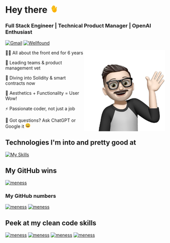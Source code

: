 # Hey there <img src="https://github.com/meness/meness/blob/main/wave.gif?raw=true" width="24px"/>

### Full Stack Engineer | Technical Product Manager | OpenAI Enthusiast


<a href="mailto:aesshoferi@gmail.com"><img width="32" height="32" src="https://cdn.simpleicons.org/gmail/EA4335" alt="Gmail" /></a>
<a href="https://wellfound.com/u/alexiam/" target="_blank"><img width="32" height="32" src="https://cdn.simpleicons.org/wellfound/000000" alt="Wellfound" /></a>

<a href="https://github.com/meness/"><img align="right" style="width:16rem; height:auto;" src="https://github.com/meness/meness/blob/main/IMG_1312.jpeg?raw=true" alt="Hey there"/></a>

👨‍💻 All about the front end for 6 years

💼 Leading teams & product management vet

🌱 Diving into Solidity & smart contracts now

🎨 Aesthetics + Functionality = User Wow!

⚡ Passionate coder, not just a job

💬 Got questions? Ask ChatGPT or Google it <img src="https://github.com/meness/meness/blob/main/grin-sweat.gif?raw=true" width="16px"/>

## Technologies I'm into and pretty good at

[![My Skills](https://skillicons.dev/icons?i=git,aws,bootstrap,css,docker,express,figma,firebase,github,html,java,js,kotlin,solidity,linux,mongodb,mysql,nextjs,nodejs,nestjs,react,redux,tailwind,ts,apollo,bun,cloudflare,cypress,gcp,gulp,heroku,jest,less,netlify,nginx,npm,prisma,reactivex,redis,regex,sass,sentry,vercel,yarn,chai&perline=13&theme=light)](https://skillicons.dev)

## My GitHub wins

<a href="https://github.com/meness?tab=repositories"><img src="https://github-profile-trophy.vercel.app/?username=meness&column=6&margin-w=12&margin-h=15" alt="meness"></a> 

### My GitHub numbers

<p float="left">
  <a href="https://github.com/meness/"><img src="https://gh-readme-stats.homaun.link/api?username=meness&include_all_commits=true&hide=stars,contribs&show=reviews,prs_merged" alt="meness" /></a>
  <a href="https://github.com/meness/"><img src="https://gh-readme-streak-stats.homaun.link/?user=meness&mode=weekly&hide_longest_streak=true&card_width=350" alt="meness" /></a>
</p>

## Peek at my clean code skills

<p float="left">
  <a href="https://github.com/meness/linum-labs" target="_blank"><img src="https://gh-readme-stats.homaun.link/api/pin/?username=meness&repo=linum-labs" alt="meness" /></a>
  <a href="https://github.com/meness/ge-code-challenge" target="_blank"><img src="https://gh-readme-stats.homaun.link/api/pin/?username=meness&repo=ge-code-challenge" alt="meness" /></a>
  <a href="https://github.com/meness/neptune-challenge" target="_blank"><img src="https://gh-readme-stats.homaun.link/api/pin/?username=meness&repo=neptune-challenge" alt="meness" /></a>
  <a href="https://github.com/meness/spoke-challenge" target="_blank"><img src="https://gh-readme-stats.homaun.link/api/pin/?username=meness&repo=spoke-challenge" alt="meness" /></a>
</p>
